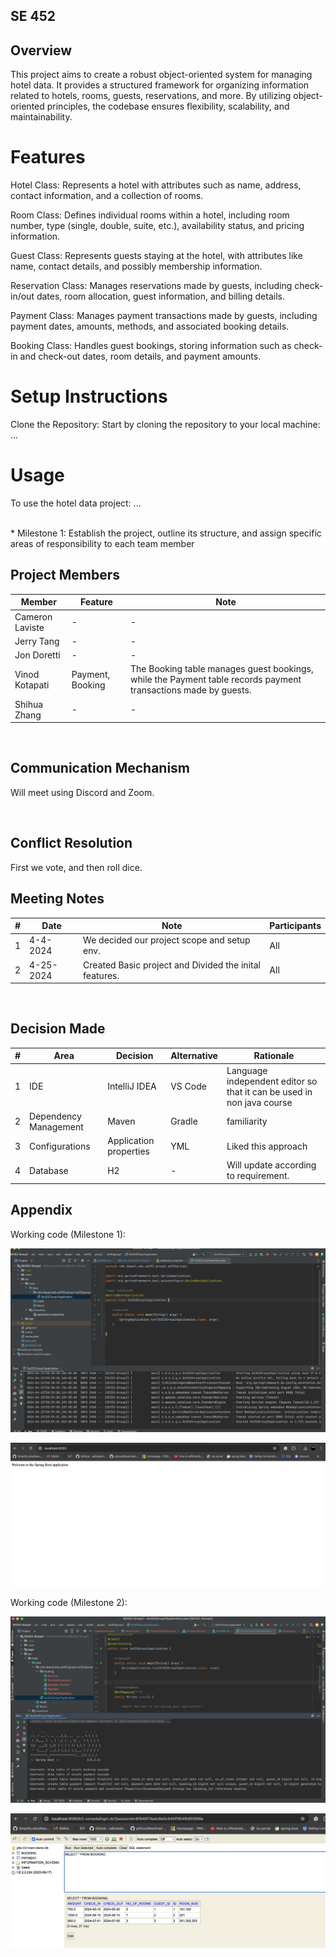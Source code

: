 ## SE 452

## Overview

This project aims to create a robust object-oriented system for managing hotel data. It provides a structured framework for organizing information related to hotels, rooms, guests, reservations, and more. By utilizing object-oriented principles, the codebase ensures flexibility, scalability, and maintainability.

# Features
Hotel Class: Represents a hotel with attributes such as name, address, contact information, and a collection of rooms.

Room Class: Defines individual rooms within a hotel, including room number, type (single, double, suite, etc.), availability status, and pricing information.

Guest Class: Represents guests staying at the hotel, with attributes like name, contact details, and possibly membership information.

Reservation Class: Manages reservations made by guests, including check-in/out dates, room allocation, guest information, and billing details.

Payment Class: Manages payment transactions made by guests, including payment dates, amounts, methods, and associated booking details.

Booking Class: Handles guest bookings, storing information such as check-in and check-out dates, room details, and payment amounts.

# Setup Instructions
Clone the Repository: Start by cloning the repository to your local machine:
...
# Usage
To use the hotel data project:
...

<br>
* Milestone 1: Establish the project, outline its structure, and assign specific areas of responsibility to each team member<br />

## Project Members


| Member           | Feature          | Note |
|------------------|------------------|-----|
| Cameron Laviste  | -                | -   |
| Jerry Tang       | -                | -   |
| Jon Doretti      | -                | -   |
| Vinod Kotapati   | Payment, Booking | The Booking table manages guest bookings, while the Payment table records payment transactions made by guests.    |
| Shihua Zhang     | -                | -   |


<br/>

## Communication Mechanism

Will meet using Discord and Zoom.

<br/>

## Conflict Resolution

First we vote, and then roll dice.



## Meeting Notes

| #   | Date      | Note                                                                             | Participants |
|-----|-----------|----------------------------------------------------------------------------------|--------------|
| 1   | 4-4-2024  | We decided our project scope and setup env.                                      | All          |
 | 2   | 4-25-2024 | Created Basic project and Divided the inital features.                           | All          |



<br/>

## Decision Made

| #   | Area                  | Decision     | Alternative | Rationale                                                             |
|-----|-----------------------|--------------|-------------|-----------------------------------------------------------------------|
| 1   | IDE                   | IntelliJ IDEA | VS Code     | Language independent editor so that it can be used in non java course |
| 2   | Dependency Management | Maven        | Gradle      | familiarity                                                           |
| 3   | Configurations        | Application properties           | YML         | Liked this approach                                                   |
| 4   | Database              | H2            | -           | Will update according to requirement.                                 |


## Appendix

Working code (Milestone 1):

![img.png](src/main/resources/img/img.png)

![img1.png](src/main/resources/img/img1.png)


Working code (Milestone 2):

![img2.png](src/main/resources/img/img2.png)

![img3.png](src/main/resources/img/img3.png)